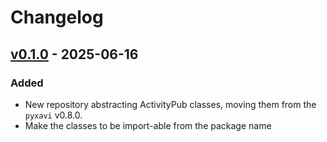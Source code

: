 # Changelog

## [v0.1.0](https://github.com/XaviArnaus/pxavi-activitypub/releases/tag/v0.1.0) - 2025-06-16

### Added

- New repository abstracting ActivityPub classes, moving them from the `pyxavi` v0.8.0.
- Make the classes to be import-able from the package name

